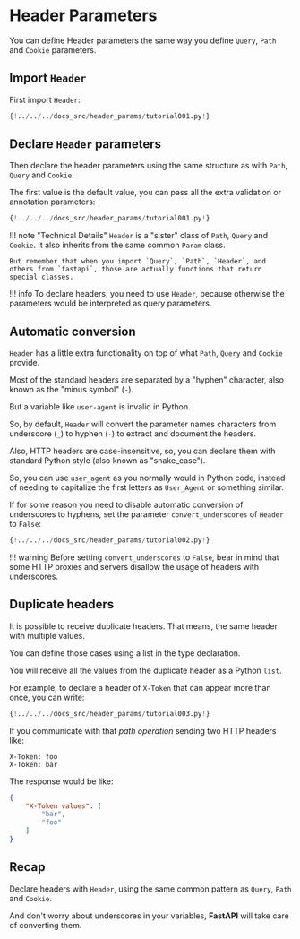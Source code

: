 # Header Parameters

You can define Header parameters the same way you define `Query`, `Path` and `Cookie` parameters.

## Import `Header`

First import `Header`:

```Python hl_lines="3"
{!../../../docs_src/header_params/tutorial001.py!}
```

## Declare `Header` parameters

Then declare the header parameters using the same structure as with `Path`, `Query` and `Cookie`.

The first value is the default value, you can pass all the extra validation or annotation parameters:

```Python hl_lines="9"
{!../../../docs_src/header_params/tutorial001.py!}
```

!!! note "Technical Details"
    `Header` is a "sister" class of `Path`, `Query` and `Cookie`. It also inherits from the same common `Param` class.

    But remember that when you import `Query`, `Path`, `Header`, and others from `fastapi`, those are actually functions that return special classes.

!!! info
    To declare headers, you need to use `Header`, because otherwise the parameters would be interpreted as query parameters.

## Automatic conversion

`Header` has a little extra functionality on top of what `Path`, `Query` and `Cookie` provide.

Most of the standard headers are separated by a "hyphen" character, also known as the "minus symbol" (`-`).

But a variable like `user-agent` is invalid in Python.

So, by default, `Header` will convert the parameter names characters from underscore (`_`) to hyphen (`-`) to extract and document the headers.

Also, HTTP headers are case-insensitive, so, you can declare them with standard Python style (also known as "snake_case").

So, you can use `user_agent` as you normally would in Python code, instead of needing to capitalize the first letters as `User_Agent` or something similar.

If for some reason you need to disable automatic conversion of underscores to hyphens, set the parameter `convert_underscores` of `Header` to `False`:

```Python hl_lines="9"
{!../../../docs_src/header_params/tutorial002.py!}
```

!!! warning
    Before setting `convert_underscores` to `False`, bear in mind that some HTTP proxies and servers disallow the usage of headers with underscores.


## Duplicate headers

It is possible to receive duplicate headers. That means, the same header with multiple values.

You can define those cases using a list in the type declaration.

You will receive all the values from the duplicate header as a Python `list`.

For example, to declare a header of `X-Token` that can appear more than once, you can write:

```Python hl_lines="9"
{!../../../docs_src/header_params/tutorial003.py!}
```

If you communicate with that *path operation* sending two HTTP headers like:

```
X-Token: foo
X-Token: bar
```

The response would be like:

```JSON
{
    "X-Token values": [
        "bar",
        "foo"
    ]
}
```

## Recap

Declare headers with `Header`, using the same common pattern as `Query`, `Path` and `Cookie`.

And don't worry about underscores in your variables, **FastAPI** will take care of converting them.
